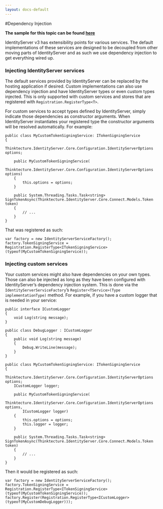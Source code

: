 ```yaml
---
layout: docs-default
---
```


#Dependency Injection

**The sample for this topic can be found [here](https://github.com/thinktecture/Thinktecture.IdentityServer.v3.Samples/tree/master/source/DependencyInjection)**

IdentityServer v3 has extensibility points for various services. The default implementations of these services are designed to be decoupled from other moving parts of IdentityServer and as such we use dependency injection to get everything wired up. 

### Injecting IdentityServer services

The default services provided by IdentityServer can be replaced by the hosting application if desired. Custom implementations can also use dependency injection and have IdentityServer types or even custom types injected. This is only supported with custom services and stores that are registered with `Registration.RegisterType<T>`.

For custom services to accept types defined by IdentityServer, simply indicate those dependencies as constructor arguments. When IdentityServer instantiates your registered type the constructor arguments will be resolved automatically. For example:

```
public class MyCustomTokenSigningService: ITokenSigningService
{
    Thinktecture.IdentityServer.Core.Configuration.IdentityServerOptions options;

    public MyCustomTokenSigningService(
        Thinktecture.IdentityServer.Core.Configuration.IdentityServerOptions options)
    {
        this.options = options;
    }

    public System.Threading.Tasks.Task<string> SignTokenAsync(Thinktecture.IdentityServer.Core.Connect.Models.Token token)
    {
        // ...
    }
}
```

That was registered as such:

```
var factory = new IdentityServerServiceFactory();
factory.TokenSigningService = Registration.RegisterType<ITokenSigningService>(typeof(MyCustomTokenSigningService));
```
### Injecting custom services

Your custom services might also have dependencies on your own types. Those can also be injected as long as they have been configured with IdentityServer’s dependency injection system. This is done via the `IdentityServerServiceFactory`’s `Register<TService>(Type implementationType)` method. For example, if you have a custom logger that is needed in your service:

```
public interface ICustomLogger
{
    void Log(string message);
}

public class DebugLogger : ICustomLogger
{
    public void Log(string message)
    {
        Debug.WriteLine(message);
    }
}

public class MyCustomTokenSigningService: ITokenSigningService
{
    Thinktecture.IdentityServer.Core.Configuration.IdentityServerOptions options;
    ICustomLogger logger;

    public MyCustomTokenSigningService(
        Thinktecture.IdentityServer.Core.Configuration.IdentityServerOptions options,
        ICustomLogger logger)
    {
        this.options = options;
        this.logger = logger;
    }

    public System.Threading.Tasks.Task<string> SignTokenAsync(Thinktecture.IdentityServer.Core.Connect.Models.Token token)
    {
        // ...
    }
}
```

Then it would be registered as such:

```
var factory = new IdentityServerServiceFactory();
factory.TokenSigningService = Registration.RegisterType<ITokenSigningService>(typeof(MyCustomTokenSigningService));
factory.Register(Registration.RegisterType<ICustomLogger>(typeof(MyCustomDebugLogger)));
```
